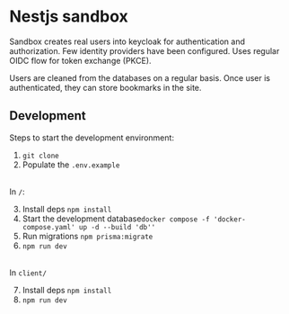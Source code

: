 # Nestjs sandbox

Sandbox creates real users into keycloak for authentication and authorization.
Few identity providers have been configured. Uses regular OIDC flow for token exchange (PKCE).

Users are cleaned from the databases on a regular basis.
Once user is authenticated, they can store bookmarks in the site.

## Development

Steps to start the development environment:

1. `git clone`
2. Populate the `.env.example`

\
In `/`:

3. Install deps `npm install`
4. Start the development database`docker compose -f 'docker-compose.yaml' up -d --build 'db''`
5. Run migrations `npm prisma:migrate`
6. `npm run dev`

\
In `client/`

7. Install deps `npm install`
8. `npm run dev`
